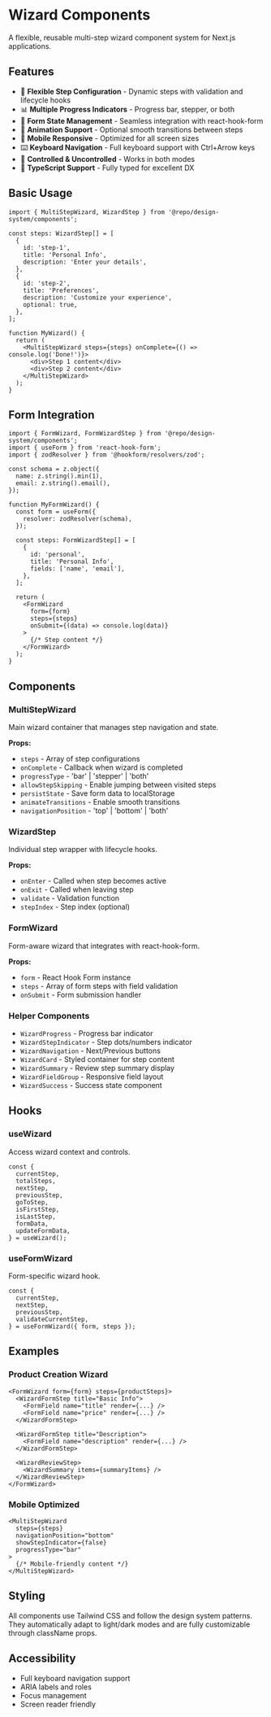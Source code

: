 # Wizard Components

A flexible, reusable multi-step wizard component system for Next.js applications.

## Features

- 🎯 **Flexible Step Configuration** - Dynamic steps with validation and lifecycle hooks
- 📊 **Multiple Progress Indicators** - Progress bar, stepper, or both
- 💾 **Form State Management** - Seamless integration with react-hook-form
- 🎨 **Animation Support** - Optional smooth transitions between steps
- 📱 **Mobile Responsive** - Optimized for all screen sizes
- ⌨️ **Keyboard Navigation** - Full keyboard support with Ctrl+Arrow keys
- 🔄 **Controlled & Uncontrolled** - Works in both modes
- 💪 **TypeScript Support** - Fully typed for excellent DX

## Basic Usage

```tsx
import { MultiStepWizard, WizardStep } from '@repo/design-system/components';

const steps: WizardStep[] = [
  {
    id: 'step-1',
    title: 'Personal Info',
    description: 'Enter your details',
  },
  {
    id: 'step-2',
    title: 'Preferences',
    description: 'Customize your experience',
    optional: true,
  },
];

function MyWizard() {
  return (
    <MultiStepWizard steps={steps} onComplete={() => console.log('Done!')}>
      <div>Step 1 content</div>
      <div>Step 2 content</div>
    </MultiStepWizard>
  );
}
```

## Form Integration

```tsx
import { FormWizard, FormWizardStep } from '@repo/design-system/components';
import { useForm } from 'react-hook-form';
import { zodResolver } from '@hookform/resolvers/zod';

const schema = z.object({
  name: z.string().min(1),
  email: z.string().email(),
});

function MyFormWizard() {
  const form = useForm({
    resolver: zodResolver(schema),
  });

  const steps: FormWizardStep[] = [
    {
      id: 'personal',
      title: 'Personal Info',
      fields: ['name', 'email'],
    },
  ];

  return (
    <FormWizard
      form={form}
      steps={steps}
      onSubmit={(data) => console.log(data)}
    >
      {/* Step content */}
    </FormWizard>
  );
}
```

## Components

### MultiStepWizard

Main wizard container that manages step navigation and state.

**Props:**
- `steps` - Array of step configurations
- `onComplete` - Callback when wizard is completed
- `progressType` - 'bar' | 'stepper' | 'both'
- `allowStepSkipping` - Enable jumping between visited steps
- `persistState` - Save form data to localStorage
- `animateTransitions` - Enable smooth transitions
- `navigationPosition` - 'top' | 'bottom' | 'both'

### WizardStep

Individual step wrapper with lifecycle hooks.

**Props:**
- `onEnter` - Called when step becomes active
- `onExit` - Called when leaving step
- `validate` - Validation function
- `stepIndex` - Step index (optional)

### FormWizard

Form-aware wizard that integrates with react-hook-form.

**Props:**
- `form` - React Hook Form instance
- `steps` - Array of form steps with field validation
- `onSubmit` - Form submission handler

### Helper Components

- `WizardProgress` - Progress bar indicator
- `WizardStepIndicator` - Step dots/numbers indicator
- `WizardNavigation` - Next/Previous buttons
- `WizardCard` - Styled container for step content
- `WizardSummary` - Review step summary display
- `WizardFieldGroup` - Responsive field layout
- `WizardSuccess` - Success state component

## Hooks

### useWizard

Access wizard context and controls.

```tsx
const {
  currentStep,
  totalSteps,
  nextStep,
  previousStep,
  goToStep,
  isFirstStep,
  isLastStep,
  formData,
  updateFormData,
} = useWizard();
```

### useFormWizard

Form-specific wizard hook.

```tsx
const {
  currentStep,
  nextStep,
  previousStep,
  validateCurrentStep,
} = useFormWizard({ form, steps });
```

## Examples

### Product Creation Wizard

```tsx
<FormWizard form={form} steps={productSteps}>
  <WizardFormStep title="Basic Info">
    <FormField name="title" render={...} />
    <FormField name="price" render={...} />
  </WizardFormStep>
  
  <WizardFormStep title="Description">
    <FormField name="description" render={...} />
  </WizardFormStep>
  
  <WizardReviewStep>
    <WizardSummary items={summaryItems} />
  </WizardReviewStep>
</FormWizard>
```

### Mobile Optimized

```tsx
<MultiStepWizard
  steps={steps}
  navigationPosition="bottom"
  showStepIndicator={false}
  progressType="bar"
>
  {/* Mobile-friendly content */}
</MultiStepWizard>
```

## Styling

All components use Tailwind CSS and follow the design system patterns. They automatically adapt to light/dark modes and are fully customizable through className props.

## Accessibility

- Full keyboard navigation support
- ARIA labels and roles
- Focus management
- Screen reader friendly